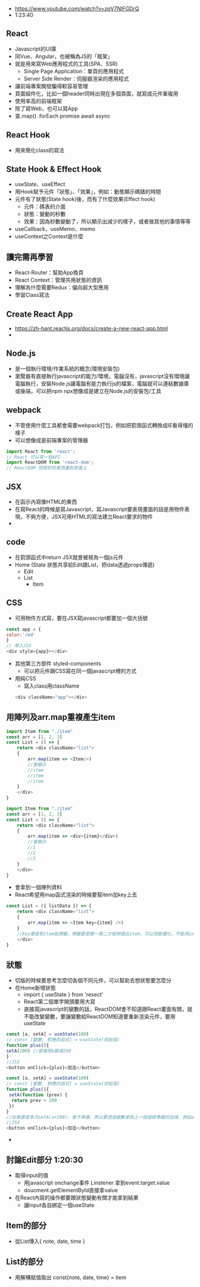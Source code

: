 * https://www.youtube.com/watch?v=zqV7NIFGDrQ
* 1:23:40
## React
* Javascript的UI庫
* 同Vue、Angular，也被稱為JS的「框架」
* 就是用來寫Web應用程式的工具(SPA、SSR)
  * Single Page Application：單頁的應用程式
  * Server Side Render：伺服器渲染的應用程式
* 讓前端專案開發騙得較容易管理
* 頁面組件化，比如一個header同時出現在多個頁面，就寫成元件重複用
* 使用率高的前端框架
* 除了寫Web，也可以寫App
* 查.map() .forEach promise await async 
## React Hook
* 用來簡化class的寫法
## State Hook & Effect Hook
* useState、useEffect
* 用Hook賦予元件「狀態」、「效果」，例如：動態顯示碼錶的時間
* 元件有了狀態(State hook)後，而有了什麼效果(Effect hook)
  * 元件：碼表的介面
  * 狀態：變動的秒數
  * 效果：因為秒數變動了，所以顯示出減少的樣子，或者做其他的事情等等
* useCallback、useMemo、memo
* useContext之Context是什麼
## 讀完需再學習
* React-Router：幫助App換頁
* React Context：管理共用狀態的資訊
* 理解為什麼需要Redux：偏向超大型應用
* 學習Class寫法
## Create React App
* https://zh-hant.reactjs.org/docs/create-a-new-react-app.html
* 
## Node.js
* 是一個執行環境/作業系統的概念(環境安裝包)
* 瀏覽器有直接執行javascript的能力/環境，電腦沒有，javascript沒有環境讓電腦執行，安裝Node.js讓電腦有能力執行js的檔案，電腦就可以連結數據庫或後端，可以把npm npx想像成是建立在Node.js的安裝包/工具
## webpack
* 不管使用什麼工具都會需要webpack打包，例如把箭頭函式轉換成IE看得懂的樣子
* 可以想像成是前端專案的管理器
```javascript
import React from 'react';
// React 可以寫一些API
import ReactDOM from 'react-dom';
// ReactDOM 把寫好的東西畫到頁面上
```
## JSX
* 在函示內寫像HTML的東西
* 在寫React的時候是寫Javascript，寫Javascript要表現畫面的話是用物件表現，不夠方便，JSX可用HTML的寫法建立React要求的物件
* 
## code
* 在箭頭函式中return JSX就會被視為一個js元件
* Home (State 狀態共享給Edit跟List，把data透過props傳遞)
  * Edit
  * List
    * Item
## CSS
* 可用物件方式寫，要在JSX寫javascript都要加一個大括號
```javascript
const app = {
color:'red'
}
// 帶入JSX
<div style={app}></div>
```
* 其他第三方部件 styled-components
  * 可以把元件跟CSS寫在同一個javascript裡的方式
* 用純CSS
  * 寫入class用className
  ```javascript
  <div className="app"></div>
  ```
## 用陣列及arr.map重複產生item
``` javascript
import Item from "./item"
const arr = [1, 2, 3]
const List = () => {
    return <div className="list">
    {
        arr.map(item => <Item/>)
        //會顯示
        //item
        //item
        //item
    }
    </div>
}
```
``` javascript
import Item from "./item"
const arr = [1, 2, 3]
const List = () => {
    return <div className="list">
    {
        arr.map(item => <div>{item}</div>) 
        //會顯示
        //1
        //2
        //3
    }
    </div>
}
```
* 會拿到一個陣列資料
* React希望用map函式渲染的時候要幫item加key上去
``` javascript
const List = ({ listData }) => {
    return <div className="list">
    {
        arr.map(item => <Item key={item} />)
    } 
    //key像是對item貼標籤，標籤要是獨一無二才能辨識出item，可以效能優化，不能用index因為內容改變的話react就要重新認識，會耗效能
    </div>
}
```
## 狀態
* 切版的時候要思考怎麼切各個不同元件，可以幫助去想狀態要怎麼分
* 在Home新增狀態
  * import { useState } from 'resect'
  * React第二個單字開頭要用大寫
  * 直接寫javascript的變數的話，ReactDOM會不知道跟React畫面有關，就不能改變變數，要讓變數給ReactDOM知道要重新渲染元件，要用useState
``` javascript
const [a, setA] = useState(100)
// const [變數, 對應的函式] = useState(初始值) 
function plus(){
setA(200) //直接把a變成200
}
//JSX
<button onClick={plus}>加法</button>

```
``` javascript
const [a, setA] = useState(100)
// const [變數, 對應的函式] = useState(初始值) 
function plus(){
 setA(function (prev) {
  return prev + 200
 })
}
//如果要寫多次setA(a+200)，會不準確，所以要透過變數拿到上一個值做準確的加減，例如a初始值100，點擊button後會+200，a變成300
//JSX
<button onClick={plus}>加法</button>

```
* 
## 討論Edit部分 1:20:30
* 取得input的值
  * 用javascript onchange事件 Linstener 拿到event.target.value
  * doucment.getElementById直接拿value
* 在React內寫的操作都要跟狀態變動有關才能拿到結果
  * 讓input各自綁定一個useState
## Item的部分
* 從List傳入{ note, date, time }
## List的部分
* 用解構賦值取出 const{note, date, time} = item


